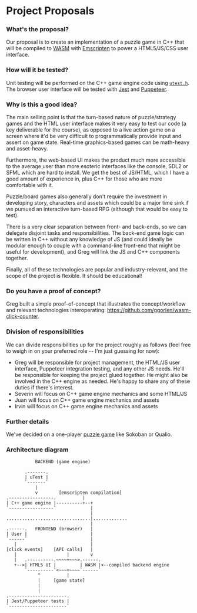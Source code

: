 # Project Proposals

### What's the proposal?

Our proposal is to create an implementation of a puzzle game in C++ that will be compiled to [WASM](https://en.wikipedia.org/wiki/WebAssembly) with [Emscripten](https://en.wikipedia.org/wiki/Emscripten) to power a HTML5/JS/CSS user interface.

### How will it be tested?

Unit testing will be performed on the C++ game engine code using [`utest.h`](https://github.com/sheredom/utest.h). The browser user interface will be tested with [Jest](https://github.com/facebook/jest) and [Puppeteer](https://github.com/puppeteer/puppeteer/).

### Why is this a good idea?

The main selling point is that the turn-based nature of puzzle/strategy games and the HTML user interface makes it very easy to test our code (a key deliverable for the course), as opposed to a live action game on a screen where it'd be very difficult to programmatically provide input and assert on game state. Real-time graphics-based games can be math-heavy and asset-heavy.

Furthermore, the web-based UI makes the product much more accessible to the average user than more esoteric interfaces like the console, SDL2 or SFML which are hard to install. We get the best of JS/HTML, which I have a good amount of experience in, plus C++ for those who are more comfortable with it.

Puzzle/board games also generally don't require the investment in developing story, characters and assets which could be a major time sink if we pursued an interactive turn-based RPG (although that would be easy to test).

There is a very clear separation between front- and back-ends, so we can delegate disjoint tasks and responsibilities. The back-end game logic can be written in C++ without any knowledge of JS (and could ideally be modular enough to couple with a command-line front-end that might be useful for development), and Greg will link the JS and C++ components together.

Finally, all of these technologies are popular and industry-relevant, and the scope of the project is flexible. It should be educational!

### Do you have a proof of concept?

Greg built a simple proof-of-concept that illustrates the concept/workflow and relevant technologies interoperating: <https://github.com/ggorlen/wasm-click-counter>.

### Division of responsibilities

We can divide responsibilities up for the project roughly as follows (feel free to weigh in on your preferred role -- I'm just guessing for now):

- Greg will be responsible for project management, the HTML/JS user interface, Puppeteer integration testing, and any other JS needs. He'll be responsible for keeping the project glued together. He might also be involved in the C++ engine as needed. He's happy to share any of these duties if there's interest.
- Severin will focus on C++ game engine mechanics and some HTML/JS
- Juan will focus on C++ game engine mechanics and assets
- Irvin will focus on C++ game engine mechanics and assets

### Further details

We've decided on a one-player [puzzle game](https://en.wikipedia.org/wiki/List_of_puzzle_video_games) like Sokoban or Qualio.

### Architecture diagram

```
           BACKEND (game engine)

       .-------.
       | uTest |
       `-------`
           |
           v        [emscripten compilation]
.-----------------.          |
| C++ game engine |----------+--+
`-----------------`             |
                                |
................................|.............
                                |
.------.   FRONTEND (browser)   |
| User |                        |
`------`                        |
   |                            |
[click events]    [API calls]   |
   |                   |        v
   |   .----------.~~~~+~~~>.------.
   +-->| HTML5 UI |         | WASM |<--compiled backend engine
       `----------`<~~~+~~~~`------`
            ^          |
            |     [game state]
            |
            |
.----------------------.
| Jest/Puppeteer tests |
`----------------------`
```

